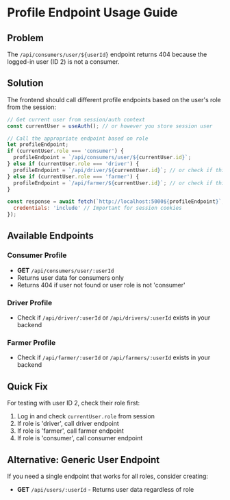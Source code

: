 # Profile Endpoint Usage Guide

## Problem
The `/api/consumers/user/${userId}` endpoint returns 404 because the logged-in user (ID 2) is not a consumer.

## Solution
The frontend should call different profile endpoints based on the user's role from the session:

```javascript
// Get current user from session/auth context
const currentUser = useAuth(); // or however you store session user

// Call the appropriate endpoint based on role
let profileEndpoint;
if (currentUser.role === 'consumer') {
  profileEndpoint = `/api/consumers/user/${currentUser.id}`;
} else if (currentUser.role === 'driver') {
  profileEndpoint = `/api/driver/${currentUser.id}`; // or check if this endpoint exists
} else if (currentUser.role === 'farmer') {
  profileEndpoint = `/api/farmer/${currentUser.id}`; // or check if this endpoint exists
}

const response = await fetch(`http://localhost:5000${profileEndpoint}`, {
  credentials: 'include' // Important for session cookies
});
```

## Available Endpoints

### Consumer Profile
- **GET** `/api/consumers/user/:userId`
- Returns user data for consumers only
- Returns 404 if user not found or user role is not 'consumer'

### Driver Profile
- Check if `/api/driver/:userId` or `/api/drivers/:userId` exists in your backend

### Farmer Profile
- Check if `/api/farmer/:userId` or `/api/farmers/:userId` exists in your backend

## Quick Fix
For testing with user ID 2, check their role first:
1. Log in and check `currentUser.role` from session
2. If role is 'driver', call driver endpoint
3. If role is 'farmer', call farmer endpoint
4. If role is 'consumer', call consumer endpoint

## Alternative: Generic User Endpoint
If you need a single endpoint that works for all roles, consider creating:
- **GET** `/api/users/:userId` - Returns user data regardless of role
